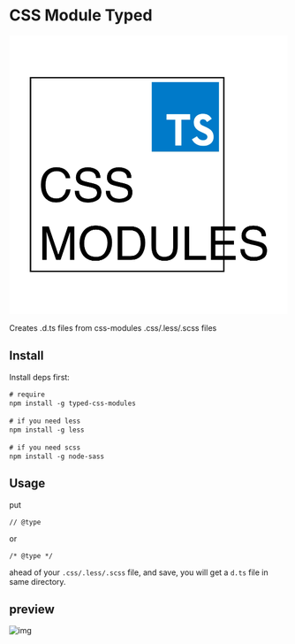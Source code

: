 # CSS Module Typed

![logo](./logo.png)

Creates .d.ts files from css-modules .css/.less/.scss files

## Install

Install deps first:

```shell
# require
npm install -g typed-css-modules

# if you need less
npm install -g less

# if you need scss
npm install -g node-sass
```

## Usage

put

```
// @type
```

or 

```
/* @type */
```

ahead of your `.css/.less/.scss` file, and save, you will get a `d.ts` file in same directory.


## preview

![img](https://s2.ax1x.com/2019/01/31/k1yTT1.gif)